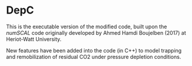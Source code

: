 # DepC  

This is the executable version of the modified code, built upon the *numSCAL* code originally developed by Ahmed Hamdi Boujelben (2017) at Heriot-Watt University. 

New features have been added into the code (in C++) to model trapping and remobilization of residual CO2 under pressure depletion conditions.
